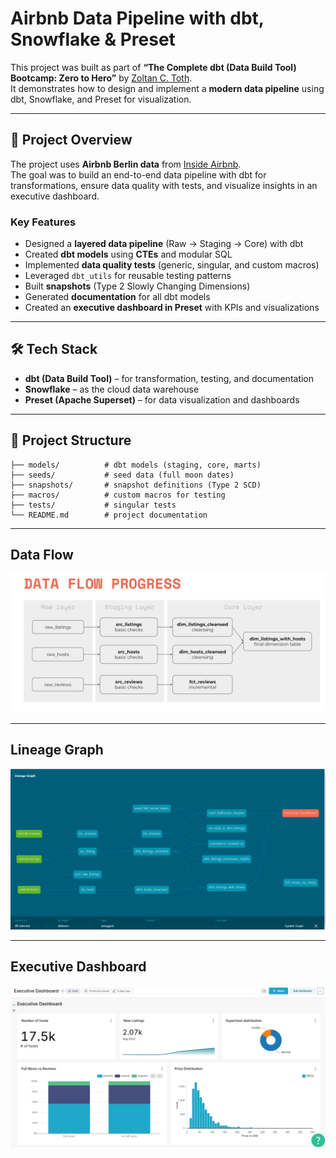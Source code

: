 # Airbnb Data Pipeline with dbt, Snowflake & Preset

This project was built as part of **“The Complete dbt (Data Build Tool) Bootcamp: Zero to Hero”** by [Zoltan C. Toth](https://www.linkedin.com/in/zoltanctoth/).  
It demonstrates how to design and implement a **modern data pipeline** using dbt, Snowflake, and Preset for visualization.

---

## 📌 Project Overview
The project uses **Airbnb Berlin data** from [Inside Airbnb](http://insideairbnb.com/).  
The goal was to build an end-to-end data pipeline with dbt for transformations, ensure data quality with tests, and visualize insights in an executive dashboard.

### Key Features
- Designed a **layered data pipeline** (Raw → Staging → Core) with dbt  
- Created **dbt models** using **CTEs** and modular SQL  
- Implemented **data quality tests** (generic, singular, and custom macros)  
- Leveraged `dbt_utils` for reusable testing patterns  
- Built **snapshots** (Type 2 Slowly Changing Dimensions)  
- Generated **documentation** for all dbt models  
- Created an **executive dashboard in Preset** with KPIs and visualizations  

---

## 🛠️ Tech Stack
- **dbt (Data Build Tool)** – for transformation, testing, and documentation  
- **Snowflake** – as the cloud data warehouse  
- **Preset (Apache Superset)** – for data visualization and dashboards  

---

## 📂 Project Structure
```plaintext
├── models/          # dbt models (staging, core, marts)
├── seeds/           # seed data (full moon dates)
├── snapshots/       # snapshot definitions (Type 2 SCD)
├── macros/          # custom macros for testing
├── tests/           # singular tests
└── README.md        # project documentation
```
---
## Data Flow
![Data](images/Data_Flow.jpg)

---
## Lineage Graph
![Lineage_Graph](images/Lineage_Graph.jpg)

---
## Executive Dashboard
![Executive_Dashboard](images/Executive_Dashboard.jpg)